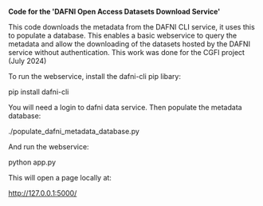 <b>Code for the 'DAFNI Open Access Datasets Download Service'</b>


This code downloads the metadata from the DAFNI CLI service, it uses this to populate a database. This enables a basic webservice to query the metadata and allow the downloading of the datasets hosted by the DAFNI service without authentication. This work was done for the CGFI project (July 2024)

To run the webservice, install the dafni-cli pip libary:

pip install dafni-cli

You will need a login to dafni data service. Then populate the metadata database:

./populate_dafni_metadata_database.py

And run the webservice:

python app.py

This will open a page locally at:

http://127.0.0.1:5000/

